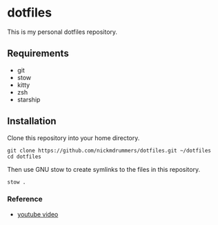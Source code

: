 # dotfiles

This is my personal dotfiles repository.

## Requirements

- git
- stow
- kitty
- zsh
- starship

## Installation

Clone this repository into your home directory.
```
git clone https://github.com/nickmdrummers/dotfiles.git ~/dotfiles
cd dotfiles
```
Then use GNU stow to create symlinks to the files in this repository.
```
stow . 
```

### Reference

- [youtube video](https://youtu.be/y6XCebnB9gs?si=YAik6reUHF-HyErJ)
